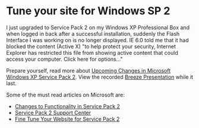 # Tune your site for Windows SP 2

I just upgraded to Service Pack 2 on my Windows XP Professional Box and when logged in back after a successful installation, suddenly the Flash Interface I was working on is no longer displayed. IE 6.0 told me that it had blocked the content (Active X) "to help protect your security, Internet Explorer has restricted this file from showing active content that could access your computer. Click here for options..."

Prepare yourself, read more about <a href="http://www.macromedia.com/devnet/logged_in/wanbar_sp2.html" title="Upcoming Changes in Microsoft Windows XP Service Pack 2">Upcoming Changes in Microsoft Windows XP Service Pack 2</a>. View the recorded <a href="http://macromedia.breezecentral.com/p53473670/" title="Microsoft Windows XP SP 2 effect on Macromedia Flash Player">Breeze Presentation</a> while it last. 

Some of the must read articles on Microsoft are:

- <a href="http://www.microsoft.com/technet/prodtechnol/winxppro/maintain/sp2chngs.mspx" title="Changes to Functionality in Service Pack 2">Changes to Functionality in Service Pack 2</a><br />
- <a href="http://support.microsoft.com/default.aspx?pr=windowsxpsp2" title="Service Pack 2 Support Center">Service Pack 2 Support Center</a><br />
- <a href="http://msdn.microsoft.com/security/productinfo/xpsp2/default.aspx?pull=/library/en-us/dnwxp/html/xpsp2web.asp" title="Fine Tune Your Website for Service Pack 2">Fine Tune Your Website for Service Pack 2</a>
